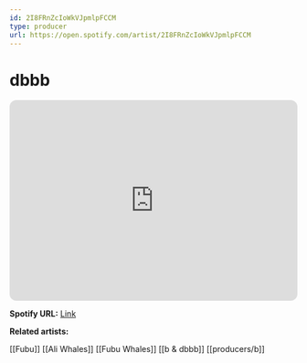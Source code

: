 ```yaml
---
id: 2I8FRnZcIoWkVJpmlpFCCM
type: producer
url: https://open.spotify.com/artist/2I8FRnZcIoWkVJpmlpFCCM
---
```

# dbbb

<iframe style="border-radius:12px" src="https://open.spotify.com/embed/artist/2I8FRnZcIoWkVJpmlpFCCM" width="100%" height="352" frameBorder="0" allowfullscreen="" allow="autoplay; clipboard-write; encrypted-media; fullscreen; picture-in-picture" loading="lazy"></iframe>

**Spotify URL:** [Link](https://open.spotify.com/artist/2I8FRnZcIoWkVJpmlpFCCM)

**Related artists:**

[[Fubu]]
[[Ali Whales]]
[[Fubu Whales]]
[[b & dbbb]]
[[producers/b]]
